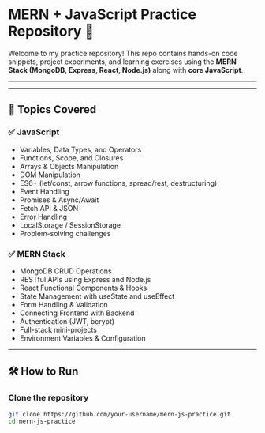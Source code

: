  # MERN + JavaScript Practice Repository 🚀

Welcome to my practice repository! This repo contains hands-on code snippets, project experiments, and learning exercises using the **MERN Stack (MongoDB, Express, React, Node.js)** along with **core JavaScript**.

---

---

## 📌 Topics Covered

### ✅ JavaScript
- Variables, Data Types, and Operators
- Functions, Scope, and Closures
- Arrays & Objects Manipulation
- DOM Manipulation
- ES6+ (let/const, arrow functions, spread/rest, destructuring)
- Event Handling
- Promises & Async/Await
- Fetch API & JSON
- Error Handling
- LocalStorage / SessionStorage
- Problem-solving challenges

### ✅ MERN Stack
- MongoDB CRUD Operations
- RESTful APIs using Express and Node.js
- React Functional Components & Hooks
- State Management with useState and useEffect
- Form Handling & Validation
- Connecting Frontend with Backend
- Authentication (JWT, bcrypt)
- Full-stack mini-projects
- Environment Variables & Configuration

---

## 🛠️ How to Run

### Clone the repository

```bash
git clone https://github.com/your-username/mern-js-practice.git
cd mern-js-practice



